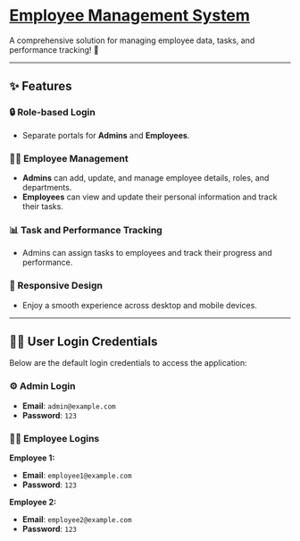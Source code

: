 # [Employee Management System](https://jobportal-react.vercel.app/)  
A comprehensive solution for managing employee data, tasks, and performance tracking! 🌟  

---  

## ✨ Features  

### 🔒 Role-based Login  
- Separate portals for **Admins** and **Employees**.  

### 👩‍💻 Employee Management  
- **Admins** can add, update, and manage employee details, roles, and departments.  
- **Employees** can view and update their personal information and track their tasks.  

### 📊 Task and Performance Tracking  
- Admins can assign tasks to employees and track their progress and performance.  

### 📱 Responsive Design  
- Enjoy a smooth experience across desktop and mobile devices.  

---  

## 🧑‍💻 User Login Credentials  

Below are the default login credentials to access the application:  

### ⚙️ Admin Login  
- **Email**: `admin@example.com`  
- **Password**: `123`  

### 👨‍💼 Employee Logins  

**Employee 1:**  
- **Email**: `employee1@example.com`  
- **Password**: `123`  

**Employee 2:**  
- **Email**: `employee2@example.com`  
- **Password**: `123`  

